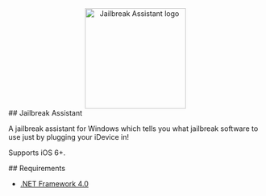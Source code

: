 <a name="logo"/>
<div align="center">
<a href="http://www.outofinksoftware.com" target="_blank">
<img src="https://raw.github.com/outofink/jailbreak-assistant/master/Black_Lock.png" alt="Jailbreak Assistant logo" width="200" height="200"></img>
</a>
</div>

<a name="Jailbreak Assistant"/>
## Jailbreak Assistant

A jailbreak assistant for Windows which tells you what jailbreak software to use just by plugging your iDevice in!

Supports iOS 6+.

<a name="Requirements"/>
## Requirements

- [.NET Framework 4.0](http://www.microsoft.com/en-us/download/details.aspx?id=17851)
